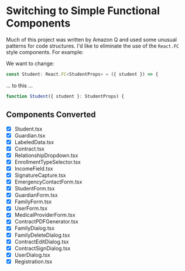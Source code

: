 # Switching to Simple Functional Components

Much of this project was written by Amazon Q and used some unusual patterns for code structures.
I'd like to eliminate the use of the `React.FC` style components. For example:

We want to change:

```typescript
const Student: React.FC<StudentProps> = ({ student }) => {
```

... to this ...

```typescript
function Student({ student }: StudentProps) {
```

## Components Converted

- [x] Student.tsx
- [x] Guardian.tsx
- [x] LabeledData.tsx
- [x] Contract.tsx
- [x] RelationshipDropdown.tsx
- [x] EnrollmentTypeSelector.tsx
- [x] IncomeField.tsx
- [x] SignatureCapture.tsx
- [x] EmergencyContactForm.tsx
- [x] StudentForm.tsx
- [x] GuardianForm.tsx
- [x] FamilyForm.tsx
- [x] UserForm.tsx
- [x] MedicalProviderForm.tsx
- [x] ContractPDFGenerator.tsx
- [x] FamilyDialog.tsx
- [x] FamilyDeleteDialog.tsx
- [x] ContractEditDialog.tsx
- [x] ContractSignDialog.tsx
- [x] UserDialog.tsx
- [x] Registration.tsx
